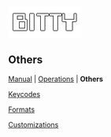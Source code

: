 ![](imgs/logo.png)

## Others

[Manual](manual) | [Operations](operations) | **Others**

[Keycodes](https://paladin-t.github.io/bitty/keycodes.html)

[Formats](https://paladin-t.github.io/bitty/formats.html)

[Customizations](https://github.com/paladin-t/bitty/discussions/8)
